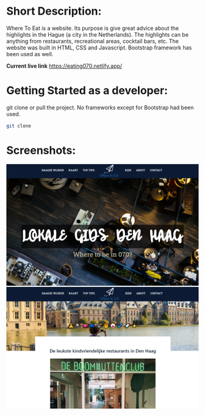 # Short Description:
Where To Eat is a website. Its purpose is give great advice about the highlights in the Hague (a city in the Netherlands). The highlights can be anything from restaurants, recreational areas, cocktail bars, etc. The website was built in HTML, CSS and Javascript. Bootstrap framework has been used as well. 

**Current live link**
https://eating070.netlify.app/

# Getting Started as a developer:
git clone or pull the project. No frameworks except for Bootstrap had been used. 
```sh 
git clone
```

# Screenshots:
![Screenshot of the home screen](images/homepage.PNG)
![Screenshot of an article](images/article.PNG)
